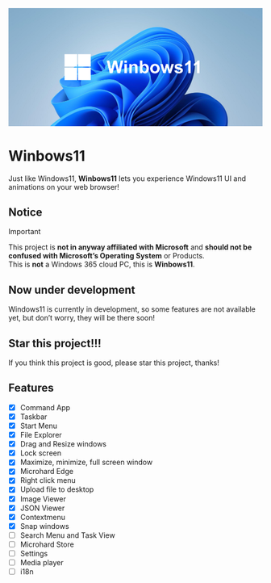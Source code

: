 <div align="center">
  
  ![Winbows11](./presentation.png)
</div>

# Winbows11

Just like Windows11, **Winbows11** lets you experience Windows11 UI and animations on your web browser!

## Notice

> [!IMPORTANT]
> This project is **not in anyway affiliated with Microsoft** and **should not be confused with Microsoft’s Operating System** or Products. <br>
> This is **not** a Windows 365 cloud PC, this is **Winbows11**.

## Now under development

Windows11 is currently in development, so some features are not available yet, but don’t worry, they will be there soon!

## Star this project!!!

If you think this project is good, please star this project, thanks!

## Features

- [x] Command App
- [x] Taskbar
- [x] Start Menu
- [x] File Explorer
- [x] Drag and Resize windows
- [x] Lock screen
- [x] Maximize, minimize, full screen window
- [x] Microhard Edge
- [x] Right click menu
- [x] Upload file to desktop
- [x] Image Viewer
- [x] JSON Viewer
- [x] Contextmenu
- [x] Snap windows
- [ ] Search Menu and Task View
- [ ] Microhard Store
- [ ] Settings
- [ ] Media player
- [ ] i18n
